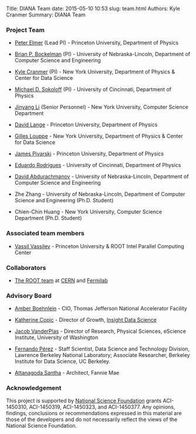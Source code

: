 Title: DIANA Team
date: 2015-05-10 10:53
slug: team.html
Authors: Kyle Cranmer
Summary: DIANA Team


### Project Team

  * [Peter Elmer](http://www.princeton.edu/physics/people/display_person.xml?netid=gelmer&display=Research%20Staff) (Lead PI) - Princeton University, Department of Physics

  * [Brian P. Bockelman](https://github.com/bbockelm) (PI) - University of Nebraska-Lincoln, Department of Computer Science and Engineering

  * [Kyle Cranmer](http://theoryandpractice.org) (PI) - New York University, Department of Physics & Center for Data Science

  * [Michael D. Sokoloff](http://www.artsci.uc.edu/departments/physics/fac_staff.html?eid=sokoloff&thecomp=uceprof) (PI) - University of Cincinnati, Department of Physics

  * [Jinyang Li](http://www.news.cs.nyu.edu/~jinyang/) (Senior Personnel) - New York University, Computer Science Department

  * [David Lange](http://cern.ch/David.Lange) - Princeton University, Department of Physics

  * [Gilles Louppe](https://glouppe.github.io/) - New York University, Department of Physics & Center for Data Science

  * [James Pivarski](https://github.com/jpivarski) - Princeton University, Department of Physics

  * [Eduardo Rodrigues](http://cern.ch/eduardo.rodrigues) - University of Cincinnati, Department of Physics

  * [David Abdurachmanov](https://github.com/davidlt) - University of Nebraska-Lincoln, Department of Computer Science and Engineering

  * Zhe Zhang - University of Nebraska-Lincoln, Department of Computer Science and Engineering (Ph.D. Student)

  * Chien-Chin Huang - New York University, Computer Science Department (Ph.D. Student)

### Associated team members

  * [Vassil Vassilev](https://github.com/vgvassilev/) - Princeton University & ROOT Intel Parallel Computing Center

### Collaborators

  * [The ROOT team](https://root.cern.ch/team) at [CERN](http://home.cern) and [Fermilab](http://www.fnal.gov)

### Advisory Board

  * [Amber Boehnlein](https://www.jlab.org/div_dept/directorate/directors/ABoehnlein.html) - CIO, Thomas Jefferson National Accelerator Facility

  * [Katherine Copic](https://www.linkedin.com/in/kcopic) - Director of Growth, [Insight Data Science](http://insightdatascience.com)

  * [Jacob VanderPlas](http://staff.washington.edu/jakevdp/) - Director of Research, Physical Sciences, eScience Institute, University of Washington  

  * [Fernando Pérez](http://fperez.org) - Staff Scientist, Data Science and Technology Division, Lawrence Berkeley National Laboratory; Associate Researcher, Berkeley Institute for Data Science, UC Berkeley.

  * [Attanagoda Santha](https://www.linkedin.com/pub/attanagoda-santha/60/aba/399) - Architect, Fannie Mae

### Acknowledgement

This project is supported by [National Science Foundation](http://nsf.gov) grants ACI-1450310, ACI-1450319, ACI-1450323, and ACI-1450377. Any opinions, findings, conclusions or recommendations expressed in this material are those of the developers and do not necessarily reflect the views of the National Science Foundation.


